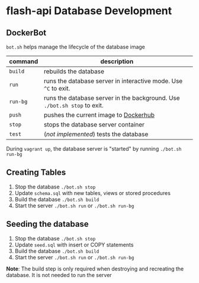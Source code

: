 # flash-api Database Development

## DockerBot
`bot.sh` helps manage the lifecycle of the database image

|command|description|
|---|---|
|`build`| rebuilds the database|
|`run`| runs the database server in interactive mode. Use `^C` to exit. |
|`run-bg`| runs the database server in the background. Use `./bot.sh stop` to exit. |
|`push`| pushes the current image to [Dockerhub](https://hub.docker.com/r/stsilabs/) |
|`stop`| stops the database server container |
|`test`| (_not implemented_) tests the database |

During `vagrant up`, the database server is "started" by running `./bot.sh run-bg`

## Creating Tables

1. Stop the database `./bot.sh stop`
1. Update `schema.sql` with new tables, views or stored procedures
1. Build the database `./bot.sh build`
1. Start the server `./bot.sh run` or `./bot.sh run-bg`

## Seeding the database

1. Stop the database `./bot.sh stop`
1. Update `seed.sql` with insert or COPY statements
1. Build the database `./bot.sh build`
1. Start the server `./bot.sh run` or `./bot.sh run-bg`


__Note__: The build step is only required when destroying and recreating the database.  It is not needed to run the server
